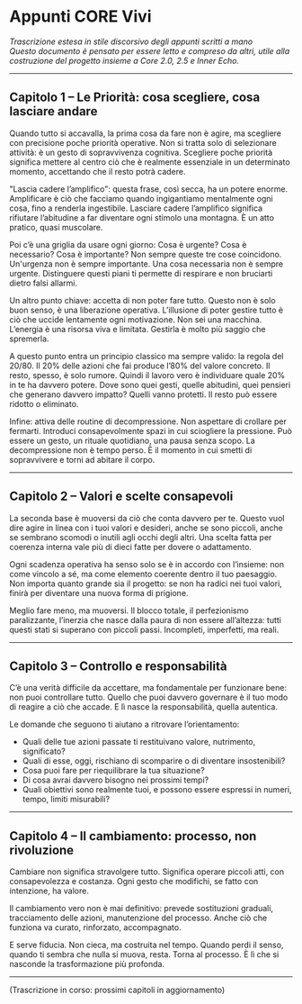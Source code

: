 
# Appunti CORE Vivi

_Trascrizione estesa in stile discorsivo degli appunti scritti a mano_  
_Questo documento è pensato per essere letto e compreso da altri, utile alla costruzione del progetto insieme a Core 2.0, 2.5 e Inner Echo._

---

## Capitolo 1 – Le Priorità: cosa scegliere, cosa lasciare andare

Quando tutto si accavalla, la prima cosa da fare non è agire, ma scegliere con precisione poche priorità operative. Non si tratta solo di selezionare attività: è un gesto di sopravvivenza cognitiva. Scegliere poche priorità significa mettere al centro ciò che è realmente essenziale in un determinato momento, accettando che il resto potrà cadere.

"Lascia cadere l’amplifico": questa frase, così secca, ha un potere enorme. Amplificare è ciò che facciamo quando ingigantiamo mentalmente ogni cosa, fino a renderla ingestibile. Lasciare cadere l’amplifico significa rifiutare l’abitudine a far diventare ogni stimolo una montagna. È un atto pratico, quasi muscolare.

Poi c’è una griglia da usare ogni giorno: Cosa è urgente? Cosa è necessario? Cosa è importante? Non sempre queste tre cose coincidono. Un'urgenza non è sempre importante. Una cosa necessaria non è sempre urgente. Distinguere questi piani ti permette di respirare e non bruciarti dietro falsi allarmi.

Un altro punto chiave: accetta di non poter fare tutto. Questo non è solo buon senso, è una liberazione operativa. L’illusione di poter gestire tutto è ciò che uccide lentamente ogni motivazione. Non sei una macchina. L’energia è una risorsa viva e limitata. Gestirla è molto più saggio che spremerla.

A questo punto entra un principio classico ma sempre valido: la regola del 20/80. Il 20% delle azioni che fai produce l’80% del valore concreto. Il resto, spesso, è solo rumore. Quindi il lavoro vero è individuare quale 20% in te ha davvero potere. Dove sono quei gesti, quelle abitudini, quei pensieri che generano davvero impatto? Quelli vanno protetti. Il resto può essere ridotto o eliminato.

Infine: attiva delle routine di decompressione. Non aspettare di crollare per fermarti. Introduci consapevolmente spazi in cui sciogliere la pressione. Può essere un gesto, un rituale quotidiano, una pausa senza scopo. La decompressione non è tempo perso. È il momento in cui smetti di sopravvivere e torni ad abitare il corpo.

---

## Capitolo 2 – Valori e scelte consapevoli

La seconda base è muoversi da ciò che conta davvero per te. Questo vuol dire agire in linea con i tuoi valori e desideri, anche se sono piccoli, anche se sembrano scomodi o inutili agli occhi degli altri. Una scelta fatta per coerenza interna vale più di dieci fatte per dovere o adattamento.

Ogni scadenza operativa ha senso solo se è in accordo con l’insieme: non come vincolo a sé, ma come elemento coerente dentro il tuo paesaggio. Non importa quanto grande sia il progetto: se non ha radici nei tuoi valori, finirà per diventare una nuova forma di prigione.

Meglio fare meno, ma muoversi. Il blocco totale, il perfezionismo paralizzante, l’inerzia che nasce dalla paura di non essere all’altezza: tutti questi stati si superano con piccoli passi. Incompleti, imperfetti, ma reali.

---

## Capitolo 3 – Controllo e responsabilità

C’è una verità difficile da accettare, ma fondamentale per funzionare bene: non puoi controllare tutto. Quello che puoi davvero governare è il tuo modo di reagire a ciò che accade. E lì nasce la responsabilità, quella autentica.

Le domande che seguono ti aiutano a ritrovare l’orientamento:
- Quali delle tue azioni passate ti restituivano valore, nutrimento, significato?
- Quali di esse, oggi, rischiano di scomparire o di diventare insostenibili?
- Cosa puoi fare per riequilibrare la tua situazione?
- Di cosa avrai davvero bisogno nei prossimi tempi?
- Quali obiettivi sono realmente tuoi, e possono essere espressi in numeri, tempo, limiti misurabili?

---

## Capitolo 4 – Il cambiamento: processo, non rivoluzione

Cambiare non significa stravolgere tutto. Significa operare piccoli atti, con consapevolezza e costanza. Ogni gesto che modifichi, se fatto con intenzione, ha valore.

Il cambiamento vero non è mai definitivo: prevede sostituzioni graduali, tracciamento delle azioni, manutenzione del processo. Anche ciò che funziona va curato, rinforzato, accompagnato.

E serve fiducia. Non cieca, ma costruita nel tempo. Quando perdi il senso, quando ti sembra che nulla si muova, resta. Torna al processo. È lì che si nasconde la trasformazione più profonda.

---

(Trascrizione in corso: prossimi capitoli in aggiornamento)

